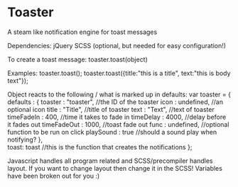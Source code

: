 # Toaster
A steam like notification engine for toast messages

Dependencies:
jQuery
SCSS (optional, but needed for easy configuration!)

To create a toast message:
toaster.toast(object)

Examples:
toaster.toast();
toaster.toast({title:"this is a title", text:"this is body text"});

Object reacts to the following / what is marked up in defaults:
var toaster = {
    defaults : {
        toaster      : "toaster",   //the ID of the toaster
        icon         : undefined,   //an optional icon
        title        : "Title",     //title of toaster
        text         : "Text",      //text of toaster
        timeFadeIn   : 400,         //time it takes to fade in
        timeDelay    : 4000,        //delay before it fades out
        timeFadeOut  : 1000,        //toast fade out
        func         : undefined,   //optional function to be run on click
        playSound    : true         //should a sound play when notifying?
    },                
    toast: toast //this is the function that creates the notifications
};

Javascript handles all program related and SCSS/precompiler handles layout.
If you want to change layout then change it in the SCSS! Variables have been
broken out for you :)
